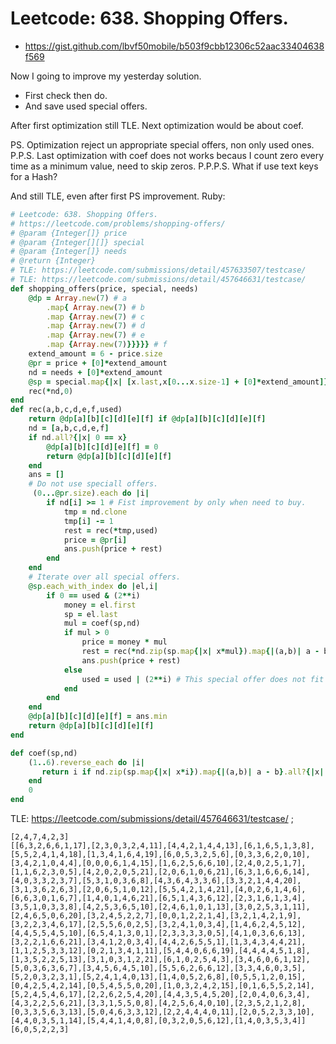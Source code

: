 # Leetcode: 638. Shopping Offers.

- https://gist.github.com/lbvf50mobile/b503f9cbb12306c52aac33404638f569

Now I going to improve my yesterday solution.

- First check then do.
- And save used special offers.

After first optimization still TLE. Next optimization would be about coef.

PS. Optimization reject un appropriate special offers, non only used ones.
P.P.S. Last optimization with coef does not works becaus I count zero every time as a minimum value, need to skip zeros.
P.P.P.S. What if use text keys for a Hash?

And still TLE, even after first PS improvement.
Ruby:
```Ruby
# Leetcode: 638. Shopping Offers.
# https://leetcode.com/problems/shopping-offers/
# @param {Integer[]} price
# @param {Integer[][]} special
# @param {Integer[]} needs
# @return {Integer}
# TLE: https://leetcode.com/submissions/detail/457633507/testcase/
# TLE: https://leetcode.com/submissions/detail/457646631/testcase/
def shopping_offers(price, special, needs)
    @dp = Array.new(7) # a
        .map{ Array.new(7) # b
        .map {Array.new(7) # c
        .map {Array.new(7) # d
        .map {Array.new(7) # e
        .map {Array.new(7)}}}}} # f 
    extend_amount = 6 - price.size
    @pr = price + [0]*extend_amount
    nd = needs + [0]*extend_amount
    @sp = special.map{|x| [x.last,x[0...x.size-1] + [0]*extend_amount]}
    rec(*nd,0)
end
def rec(a,b,c,d,e,f,used)
    return @dp[a][b][c][d][e][f] if @dp[a][b][c][d][e][f]
    nd = [a,b,c,d,e,f]
    if nd.all?{|x| 0 == x}
        @dp[a][b][c][d][e][f] = 0
        return @dp[a][b][c][d][e][f]
    end
    ans = []
    # Do not use speciall offers.
     (0...@pr.size).each do |i|
        if nd[i] >= 1 # Fist improvement by only when need to buy.
            tmp = nd.clone
            tmp[i] -= 1
            rest = rec(*tmp,used)
            price = @pr[i]
            ans.push(price + rest)
        end
    end
    # Iterate over all special offers.
    @sp.each_with_index do |el,i|
        if 0 == used & (2**i)
            money = el.first
            sp = el.last
            mul = coef(sp,nd)
            if mul > 0
                price = money * mul
                rest = rec(*nd.zip(sp.map{|x| x*mul}).map{|(a,b)| a - b},used | (2**i))
                ans.push(price + rest)
            else
                used = used | (2**i) # This special offer does not fit for further calls too.
            end
        end
    end
    @dp[a][b][c][d][e][f] = ans.min
    return @dp[a][b][c][d][e][f]
end

def coef(sp,nd)
    (1..6).reverse_each do |i|
       return i if nd.zip(sp.map{|x| x*i}).map{|(a,b)| a - b}.all?{|x| x >= 0}
    end
    0
end


```
TLE: https://leetcode.com/submissions/detail/457646631/testcase/ ;
```
[2,4,7,4,2,3]
[[6,3,2,6,6,1,17],[2,3,0,3,2,4,11],[4,4,2,1,4,4,13],[6,1,6,5,1,3,8],[5,5,2,4,1,4,18],[1,3,4,1,6,4,19],[6,0,5,3,2,5,6],[0,3,3,6,2,0,10],[3,4,2,1,0,4,4],[0,0,0,6,1,4,15],[1,6,2,5,6,6,10],[2,4,0,2,5,1,7],[1,1,6,2,3,0,5],[4,2,0,2,0,5,21],[2,0,6,1,0,6,21],[6,3,1,6,6,6,14],[4,0,3,3,2,3,7],[5,3,1,0,3,6,8],[4,3,6,4,3,3,6],[3,3,2,1,4,4,20],[3,1,3,6,2,6,3],[2,0,6,5,1,0,12],[5,5,4,2,1,4,21],[4,0,2,6,1,4,6],[6,6,3,0,1,6,7],[1,4,0,1,4,6,21],[6,5,1,4,3,6,12],[2,3,1,6,1,3,4],[3,5,1,0,3,3,8],[4,2,5,3,6,5,10],[2,4,6,1,0,1,13],[3,0,2,5,3,1,11],[2,4,6,5,0,6,20],[3,2,4,5,2,2,7],[0,0,1,2,2,1,4],[3,2,1,4,2,1,9],[3,2,2,3,4,6,17],[2,5,5,6,0,2,5],[3,2,4,1,0,3,4],[1,4,6,2,4,5,12],[4,4,5,5,4,5,10],[6,5,4,1,3,0,1],[2,3,3,3,3,0,5],[4,1,0,3,6,6,13],[3,2,2,1,6,6,21],[3,4,1,2,0,3,4],[4,4,2,6,5,5,1],[1,3,4,3,4,4,21],[1,1,2,5,3,3,12],[0,2,1,3,4,1,11],[5,4,4,0,6,6,19],[4,4,4,4,5,1,8],[1,3,5,2,2,5,13],[3,1,0,3,1,2,21],[6,1,0,2,5,4,3],[3,4,6,0,6,1,12],[5,0,3,6,3,6,7],[3,4,5,6,4,5,10],[5,5,6,2,6,6,12],[3,3,4,6,0,3,5],[5,2,0,3,2,3,1],[5,2,4,1,4,0,13],[1,4,0,5,2,6,8],[0,5,5,1,2,0,15],[0,4,2,5,4,2,14],[0,5,4,5,5,0,20],[1,0,3,2,4,2,15],[0,1,6,5,5,2,14],[5,2,4,5,4,6,17],[2,2,6,2,5,4,20],[4,4,3,5,4,5,20],[2,0,4,0,6,3,4],[4,3,2,2,5,6,21],[3,3,1,5,5,0,8],[4,2,5,6,4,0,10],[2,3,5,2,1,2,8],[0,3,3,5,6,3,13],[5,0,4,6,3,3,12],[2,2,4,4,4,0,11],[2,0,5,2,3,3,10],[4,4,0,3,5,1,14],[5,4,4,1,4,0,8],[0,3,2,0,5,6,12],[1,4,0,3,5,3,4]]
[6,0,5,2,2,3]
```